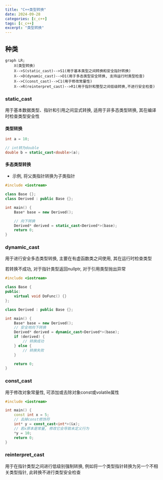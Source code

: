 ```yaml
---
title: "C++类型转换"
date: 2024-09-28
categories: [c_c++]
tags: [c_c++]
excerpt: "类型转换"
---
```


## 种类

```mermaid
graph LR;
    X(类型转换)
    X-->S(static_cast)-->S1(用于基本类型之间转换和安全指针转换)
    X-->D(dynamic_cast)-->D1(用于多态类型安全转换, 支持运行时类型检查)
    X-->C(const_cast)-->C1(用于修改常量性)
    X-->R(reinterpret_cast)-->R1(用于指针和整型之间低级转换,不进行安全检查)
```

### static_cast

用于基本数据类型、指针和引用之间显式转换, 适用于非多态类型转换, 其在编译时检查类型安全性

#### 类型转换

```c++
int a = 10;

// int转为double
double b = static_cast<double>(a); 
```

#### 多态类型转换

- 示例, 将父类指针转换为子类指针

```c++
#include <iostream>

class Base {};
class Derived : public Base {};

int main() {
    Base* base = new Derived();

    // 向下转换
    Derived* derived = static_cast<Derived*>(base);
    return 0;
} 
```

### dynamic_cast

用于进行安全多态类型转换, 主要在有虚函数类之间使用, 其在运行时检查类型

若转换不成功, 对于指针类型返回nullptr, 对于引用类型抛出异常

```c++
#include <iostream>

class Base {
public:
    virtual void DoFunc() {}
};

class Derived : public Base {};

int main() {
    Base* base = new Derived();
    // 安全地向下转换
    Derived* derived = dynamic_cast<Derived*>(base); 
    if (derived) {
        // 转换成功
    } else {
        // 转换失败
    }

    return 0;
}
```

### const_cast

用于修改对象常量性, 可添加或去除对象const或volatile属性

```c++
#include <iostream>

int main() {
    const int x = 5;
    // 去掉const修饰符
    int* y = const_cast<int*>(&x); 
    // 若x原本是常量, 修改它会导致未定义行为
    *y = 10;
    return 0; 
}
```

### reinterpret_cast

用于在指针类型之间进行低级别强制转换, 例如将一个类型指针转换为另一个不相关类型指针, 此转换不进行类型安全检查